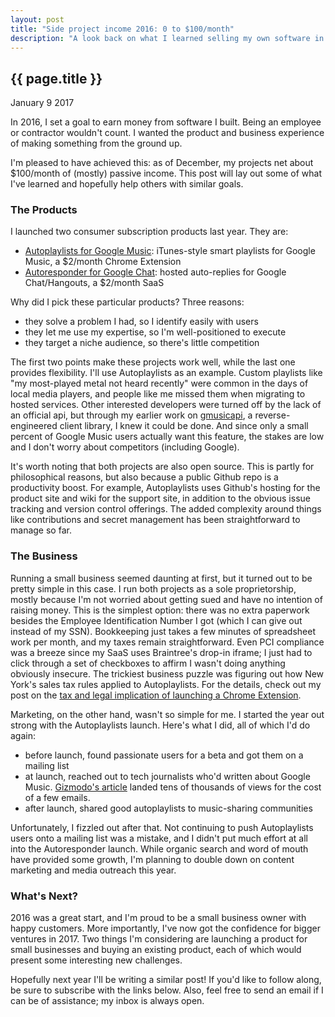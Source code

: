 ```yaml
---
layout: post
title: "Side project income 2016: 0 to $100/month"
description: "A look back on what I learned selling my own software in 2016."
---
```


{{ page.title }}
----------------

<p class="meta">January 9 2017</p>

In 2016, I set a goal to earn money from software I built.
Being an employee or contractor wouldn't count.
I wanted the product and business experience of making something from the ground up.

I'm pleased to have achieved this: as of December, my projects net about $100/month of (mostly) passive income.
This post will lay out some of what I've learned and hopefully help others with similar goals.

### The Products

I launched two consumer subscription products last year.
They are:

* [Autoplaylists for Google Music](https://autoplaylists.simon.codes): iTunes-style smart playlists for Google Music, a $2/month Chrome Extension
* [Autoresponder for Google Chat](https://gchat.simon.codes): hosted auto-replies for Google Chat/Hangouts, a $2/month SaaS

Why did I pick these particular products?
Three reasons:

* they solve a problem I had, so I identify easily with users
* they let me use my expertise, so I'm well-positioned to execute
* they target a niche audience, so there's little competition

The first two points make these projects work well, while the last one provides flexibility.
I'll use Autoplaylists as an example.
Custom playlists like "my most-played metal not heard recently" were common in the days of local media players, and people like me missed them when migrating to hosted services.
Other interested developers were turned off by the lack of an official api, but through my earlier work on [gmusicapi](https://github.com/simon-weber/gmusicapi), a reverse-engineered client library, I knew it could be done.
And since only a small percent of Google Music users actually want this feature, the stakes are low and I don't worry about competitors (including Google).

It's worth noting that both projects are also open source.
This is partly for philosophical reasons, but also because a public Github repo is a productivity boost.
For example, Autoplaylists uses Github's hosting for the product site and wiki for the support site, in addition to the obvious issue tracking and version control offerings.
The added complexity around things like contributions and secret management has been straightforward to manage so far.

### The Business

Running a small business seemed daunting at first, but it turned out to be pretty simple in this case.
I run both projects as a sole proprietorship, mostly because I'm not worried about getting sued and have no intention of raising money.
This is the simplest option: there was no extra paperwork besides the Employee Identification Number I got (which I can give out instead of my SSN).
Bookkeeping just takes a few minutes of spreadsheet work per month, and my taxes remain straightforward.
Even PCI compliance was a breeze since my SaaS uses Braintree's drop-in iframe;
I just had to click through a set of checkboxes to affirm I wasn't doing anything obviously insecure.
The trickiest business puzzle was figuring out how New York's sales tax rules applied to Autoplaylists.
For the details, check out my post on the [tax and legal implication of launching a Chrome Extension](https://www.simonmweber.com/2016/07/11/launching-a-chrome-extension-part-1-taxes-and-legal.html).

Marketing, on the other hand, wasn't so simple for me.
I started the year out strong with the Autoplaylists launch.
Here's what I did, all of which I'd do again:

* before launch, found passionate users for a beta and got them on a mailing list
* at launch, reached out to tech journalists who'd written about Google Music. [Gizmodo's article](http://fieldguide.gizmodo.com/how-to-use-one-of-itunes-best-features-in-google-play-m-1766789374) landed tens of thousands of views for the cost of a few emails.
* after launch, shared good autoplaylists to music-sharing communities

Unfortunately, I fizzled out after that.
Not continuing to push Autoplaylists users onto a mailing list was a mistake, and I didn't put much effort at all into the Autoresponder launch.
While organic search and word of mouth have provided some growth, I'm planning to double down on content marketing and media outreach this year.

### What's Next?

2016 was a great start, and I'm proud to be a small business owner with happy customers.
More importantly, I've now got the confidence for bigger ventures in 2017.
Two things I'm considering are launching a product for small businesses and buying an existing product, each of which would present some interesting new challenges.

Hopefully next year I'll be writing a similar post!
If you'd like to follow along, be sure to subscribe with the links below.
Also, feel free to send an email if I can be of assistance; my inbox is always open.

